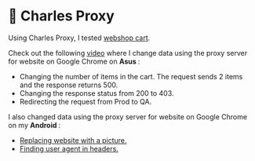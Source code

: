 # 🍶 Charles Proxy 

Using Charles Proxy, I tested <a href="http://demowebshop.tricentis.com/cart"> webshop cart</a>. 

Check out the following <a href="https://www.awesomescreenshot.com/video/17599377?key=3792802acd0f4dfaf3c9229d4f4b7930">video</a> where I change data using the proxy server for website on Google Chrome on <b> Asus </b>:
<ul>
<li> Changing the number of items in the cart. The request sends 2 items and the response returns 500. </li> 
<li> Changing the response status from 200 to 403.</li> 
<li> Redirecting the request from Prod to QA.</li> 
 </ul>
 
I also changed data using the proxy server for website on Google Chrome on my <b> Android </b>: 
<ul>
<li>  <a href="https://www.awesomescreenshot.com/video/17603259?key=338ab76e8b3aee497f783d6a088dcc32"> Replacing website with a picture. </a>  </li> 
<li>  <a href="https://drive.google.com/file/d/11PZqoKQQXj_wLy298njk4p_2TwdqsHNU/view?usp=drive_link"> Finding user agent in headers.</a> </li> 
 </ul>
